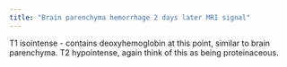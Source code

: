 ```yaml
---
title: "Brain parenchyma hemorrhage 2 days later MRI signal"
---
```

T1 isointense - contains deoxyhemoglobin at this point, similar to brain parenchyma. 
T2 hypointense, again think of this as being proteinaceous.

